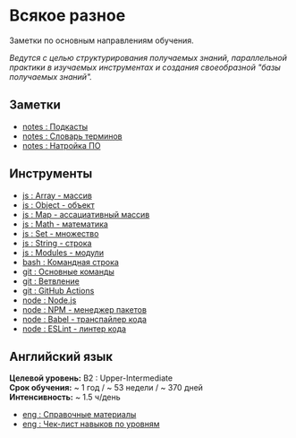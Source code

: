 # Всякое разное

Заметки по основным направлениям обучения.

_Ведутся с целью структурирования получаемых знаний, параллельной практики в изучаемых инструментах и создания своеобразной "базы получаемых знаний"._

## Заметки

- [notes : Подкасты](./notes-podcasts.md)
- [notes : Словарь терминов](./notes-dictionary.md)
- [notes : Натройка ПО](./notes-soft.md)

## Инструменты

- [js : Array - массив](./js-array.md)
- [js : Object - объект](./js-object.md)
- [js : Map - ассациативный массив](./js-map.md)
- [js : Math - математика](./js-math.md)
- [js : Set - множество](./js-set.md)
- [js : String - строка](./js-string.md)
- [js : Modules - модули](./js-modules.md)
- [bash : Командная строка](./bash.md)
- [git : Основные команды](./git.md)
- [git : Ветвление](./git-branch.md)
- [git : GitHub Actions](./git-github-actions.md)
- [node : Node.js](./node.md)
- [node : NPM - менеджер пакетов](./node-npm.md)
- [node : Babel - транспайлер кода](./node-babel.md)
- [node : ESLint - линтер кода](./node-eslint.md)

## Английский язык

**Целевой уровень:** B2 : Upper-Intermediate  
**Срок обучения:** ~ 1 год / ~ 53 недели / ~ 370 дней  
**Интенсивность:** ~ 1.5 ч/день

- [eng : Справочные материалы](./eng-sources.md)
- [eng : Чек-лист навыков по уровням](./eng-levels.md)
